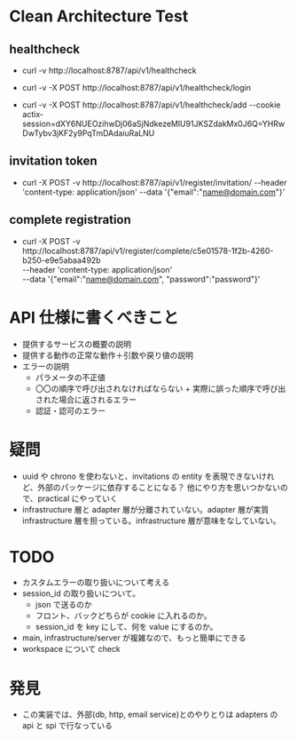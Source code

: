 # Clean Architecture Test

## healthcheck

- curl -v http://localhost:8787/api/v1/healthcheck

- curl -v -X POST http://localhost:8787/api/v1/healthcheck/login

- curl -v -X POST http://localhost:8787/api/v1/healthcheck/add --cookie actix-session=dXY6NUEOzihwDj06aSjNdkezeMlU91JKSZdakMx0J6Q=YHRwDwTybv3jKF2y9PqTmDAdaiuRaLNU

## invitation token

- curl -X POST -v http://localhost:8787/api/v1/register/invitation/ --header 'content-type: application/json' --data '{"email":"name@domain.com"}'

## complete registration

- curl -X POST -v http://localhost:8787/api/v1/register/complete/c5e01578-1f2b-4260-b250-e9e5abaa492b \
  --header 'content-type: application/json' \
  --data '{"email":"name@domain.com", "password":"password"}'

# API 仕様に書くべきこと

- 提供するサービスの概要の説明
- 提供する動作の正常な動作＋引数や戻り値の説明
- エラーの説明
  - パラメータの不正値
  - 〇〇の順序で呼び出されなければならない + 実際に誤った順序で呼び出された場合に返されるエラー
  - 認証・認可のエラー

# 疑問

- uuid や chrono を使わないと、invitations の entity を表現できないけれど、外部のパッケージに依存することになる？
  他にやり方を思いつかないので、practical にやっていく
- infrastructure 層と adapter 層が分離されていない。adapter 層が実質 infrastructure 層を担っている。infrastructure 層が意味をなしていない。

# TODO

- カスタムエラーの取り扱いについて考える
- session_id の取り扱いについて。
  - json で送るのか
  - フロント、バックどちらが cookie に入れるのか。
  - session_id を key にして、何を value にするのか。
- main, infrastructure/server が複雑なので、もっと簡単にできる
- workspace について check

# 発見

- この実装では、外部(db, http, email service)とのやりとりは adapters の api と spi で行なっている
